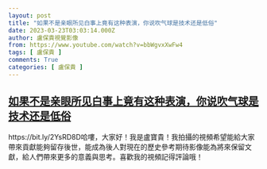 ```yaml
---
layout: post
title: "如果不是亲眼所见白事上竟有这种表演，你说吹气球是技术还是低俗"
date: 2023-03-23T03:03:14.000Z
author: 盧保貴視覺影像
from: https://www.youtube.com/watch?v=bbWgvxXwFw4
tags: [ 盧保貴 ]
comments: True
categories: [ 盧保貴 ]
---
```

<!--1679540594000-->
[如果不是亲眼所见白事上竟有这种表演，你说吹气球是技术还是低俗](https://www.youtube.com/watch?v=bbWgvxXwFw4)
------

<div>
https://bit.ly/2YsRD8D哈嘍，大家好！我是盧寶貴！我拍攝的視頻希望能給大家帶來貢獻能夠留存後世，能成為後人對現在的歷史參考期待影像能為將來保留文獻，給人們帶來更多的意義與思考。喜歡我的視頻記得評論哦！
</div>
